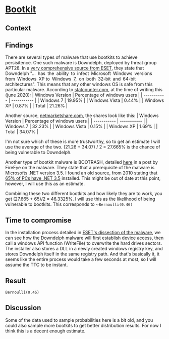 # [Bootkit]()

## Context

## Findings
There are several types of malware that use bootkits to achieve persisitence. One such malware is Downdelph, deployed by threat group APT28. In a [very comprehensive source from ESET](https://www.eset.com/afr/about/newsroom/press-releases-afr/research/dissection-of-sednit-espionage-group-1/), they state that Downdelph "... has the ability to infect Microsoft Windows versions from Windows XP to Windows 7, on both 32-bit and 64-bit architectures". This means that any other windows OS is safe from this particular malware. According to [statcounter.com](https://gs.statcounter.com/os-version-market-share/windows/desktop/worldwide), at the time of writing this (june 2020):
| Windows Version | Percentage of windows users |
| ----------- | ----------- |
| Windows 7      | 19.95%       |
| Windows Vista   | 0.44%    |
| Windows XP  | 0.87%      | 
| Total | 21.26% |

Another source, [netmarketshare.com](https://netmarketshare.com/operating-system-market-share.aspx?options=%7B%22filter%22%3A%7B%22%24and%22%3A%5B%7B%22deviceType%22%3A%7B%22%24in%22%3A%5B%22Desktop%2Flaptop%22%5D%7D%7D%2C%7B%22platform%22%3A%7B%22%24in%22%3A%5B%22Windows%22%5D%7D%7D%5D%7D%2C%22dateLabel%22%3A%22Trend%22%2C%22attributes%22%3A%22share%22%2C%22group%22%3A%22platformVersion%22%2C%22sort%22%3A%7B%22share%22%3A-1%7D%2C%22id%22%3A%22platformsDesktopVersions%22%2C%22dateInterval%22%3A%22Monthly%22%2C%22dateStart%22%3A%222019-06%22%2C%22dateEnd%22%3A%222020-05%22%2C%22segments%22%3A%22-1000%22%7D), the shares look like this:
| Windows Version | Percentage of windows users |
| ----------- | ----------- |
| Windows 7      | 32.23%       |
| Windows Vista   | 0.15%    |
| Windows XP  | 1.69%      | 
| Total | 34.07% |

I'm not sure which of these is more trustworthy, so to get an estimate I will use the average of the two. (21.26 + 34.07) / 2 = 27.665% is the chance of being vulnerable to Downdelph. 

Another type of bootkit malware is BOOTRASH, detailed [here](https://www.fireeye.com/blog/threat-research/2015/12/fin1-targets-boot-record.html) in a post by FireEye on the malware. They state that a prerequisite of the malware is Microsofts .NET version 3.5. I found an old source, from 2010 stating that [65% of PCs have .NET 3.5](https://www.hanselman.com/blog/HowManyPCsInTheWorldHaveTheNETFrameworkInstalled.aspx) installed. This might be out of date at this point, however, I will use this as an estimate. 

Combining these two different bootkits and how likely they are to work, you get (27.665 + 65)/2 = 46.3325%. I will use this as the likelihood of being vulnerable to bootkits. This corresponds to ~```Bernoulli(0.46)```

## Time to compromise
In the installation process detailed in [ESET's dissection of the malware](https://www.eset.com/afr/about/newsroom/press-releases-afr/research/dissection-of-sednit-espionage-group-1/), we can see how the Downdelph malware will first establish device access, then call a windows API function (WriteFile) to overwrite the hard drives sectors. The installer also stores a DLL in a newly created windows registry key, and stores Downdelph itself in the same registry path. And that's basically it, it seems like the entire process would take a few seconds at most, so I will assume the TTC to be instant. 

## Result
```Bernoulli(0.46)```

## Discussion
Some of the data used to sample probabilities here is a bit old, and you could also sample more bootkits to get better distribution results. For now I think this is a decent enough estimate. 